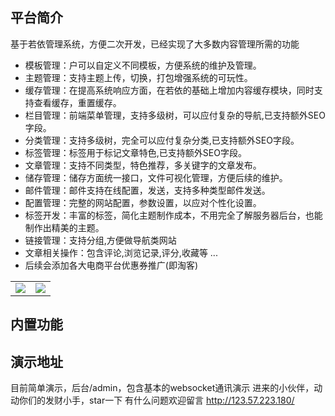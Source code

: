 ## 平台简介
基于若依管理系统，方便二次开发，已经实现了大多数内容管理所需的功能
* 模板管理：户可以自定义不同模板，方便系统的维护及管理。
* 主题管理：支持主题上传，切换，打包增强系统的可玩性。
* 缓存管理：在提高系统响应方面，在若依的基础上增加内容缓存模块，同时支持查看缓存，重置缓存。
* 栏目管理：前端菜单管理，支持多级树，可以应付复杂的导航,已支持额外SEO字段。
* 分类管理：支持多级树，完全可以应付复杂分类,已支持额外SEO字段。
* 标签管理：标签用于标记文章特色,已支持额外SEO字段。
* 文章管理：支持不同类型，特色推荐，多关键字的文章发布。
* 储存管理：储存方面统一接口，文件可视化管理，方便后续的维护。
* 邮件管理：邮件支持在线配置，发送，支持多种类型邮件发送。
* 配置管理：完整的网站配置，参数设置，以应对个性化设置。
* 标签开发：丰富的标签，简化主题制作成本，不用完全了解服务器后台，也能制作出精美的主题。
* 链接管理：支持分组,方便做导航类网站
* 文章相关操作：包含评论,浏览记录,评分,收藏等 ...
* 后续会添加各大电商平台优惠券推广(即淘客)
<table>
    <tr>
        <td><img src="https://gitee.com/Getawy/zhige/raw/master/doc/pic/Snipaste_2021-04-03_14-25-19.png"/></td>
        <td><img src="https://gitee.com/Getawy/zhige/raw/master/doc/pic/Snipaste_2021-04-03_14-25-47.png"/></td>
    </tr>
                                      
</table>

## 内置功能

## 演示地址
目前简单演示，后台/admin，包含基本的websocket通讯演示
进来的小伙伴，动动你们的发财小手，star一下
有什么问题欢迎留言
http://123.57.223.180/


